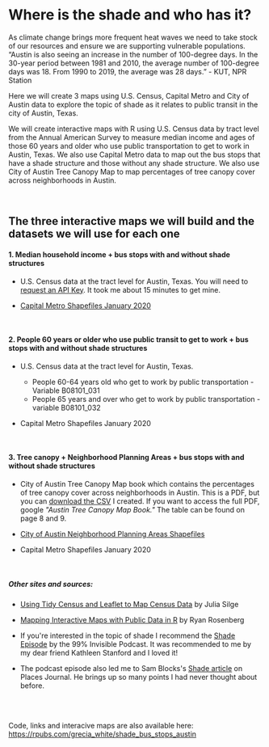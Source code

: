 # Where is the shade and who has it?
As climate change brings more frequent heat waves we need to take stock of our resources and ensure we are supporting vulnerable populations. “Austin is also seeing an increase in the number of 100-degree days. In the 30-year period between 1981 and 2010, the average number of 100-degree days was 18. From 1990 to 2019, the average was 28 days.” - KUT, NPR Station

Here we will create 3 maps using U.S. Census, Capital Metro and City of Austin data to explore the topic of shade as it relates to public transit in the city of Austin, Texas.

We will create interactive maps with R using U.S. Census data by tract level from the Annual American Survey to measure median income and ages of those 60 years and older who use public transportation to get to work in Austin, Texas. We also use Capital Metro data to map out the bus stops that have a shade structure and those without any shade structure. We also use City of Austin Tree Canopy Map to map percentages of tree canopy cover across neighborhoods in Austin. 

<br>

## The three interactive maps we will build and the datasets we will use for each one


#### 1. Median household income + bus stops with and without shade structures

* U.S. Census data at the tract level for Austin, Texas. You will need to [request an API Key](https://api.census.gov/data/key_signup.html). It took me about 15 minutes to get mine. 

* [Capital Metro Shapefiles January 2020](https://data.texas.gov/Transportation/Capital-Metro-Shapefiles-JANUARY-2020/63b7-hxaj) 

<br>

#### 2. People 60 years or older who use public transit to get to work + bus stops with and without shade structures

* U.S. Census data at the tract level for Austin, Texas. 
    + People 60-64 years old who get to work by public transportation - Variable B08101_031	  
    + People 65 years and over who get to work by public transportation - variable B08101_032     

  
  
* Capital Metro Shapefiles January 2020
      
<br>

#### 3. Tree canopy + Neighborhood Planning Areas + bus stops with and without shade structures

* City of Austin Tree Canopy Map book which contains the percentages of tree canopy cover across neighborhoods in Austin. This is a PDF, but you can [download the CSV](https://docs.google.com/spreadsheets/d/1ptIINYTGmxdhp9P2UEXrbl7FC0qTLwgPEIbcstq2_QI/edit?usp=sharing) I created. If you want to access the full PDF, google *"Austin Tree Canopy Map Book."* The table can be found on page 8 and 9.

* [City of Austin Neighborhood Planning Areas Shapefiles](https://data.austintexas.gov/Locations-and-Maps/Neighborhood-Plan-Status/b2z2-zp7a)       


* Capital Metro Shapefiles January 2020


<br>

##### Other sites and sources:  

* [Using Tidy Census and Leaflet to Map Census Data](https://juliasilge.com/blog/using-tidycensus/) by Julia Silge 

* [Mapping Interactive Maps with Public Data in R](https://medium.com/civis-analytics/making-interactive-maps-of-public-data-in-r-d360c0e13f13) by Ryan Rosenberg

* If you're interested in the topic of shade I recommend the [Shade Episode](https://99percentinvisible.org/episode/shade/) by the 99% Invisible Podcast. It was recommended to me by my dear friend Kathleen Stanford and I loved it! 

* The podcast episode also led me to Sam Blocks's [Shade article](https://placesjournal.org/article/shade-an-urban-design-mandate/) on Places Journal. He brings up so many points I had never thought about before. 


<br><br>

Code, links and interacive maps are also available here: https://rpubs.com/grecia_white/shade_bus_stops_austin
